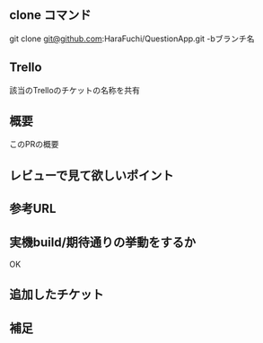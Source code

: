 ## clone コマンド
git clone git@github.com:HaraFuchi/QuestionApp.git -bブランチ名

## Trello
該当のTrelloのチケットの名称を共有

## 概要
このPRの概要

## レビューで見て欲しいポイント

## 参考URL

## 実機build/期待通りの挙動をするか
OK

## 追加したチケット

## 補足

